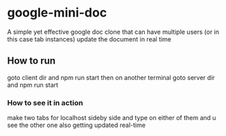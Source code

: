 # google-mini-doc
 A simple yet effective google doc clone that can have multiple users (or in this case tab instances) update the document in real time

## How to run
goto client dir and npm run start
then on another terminal goto server dir and npm run start


### How to see it in action
make two tabs for localhost sideby side and type on either of them and u see the other one also getting updated real-time